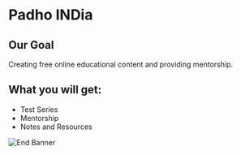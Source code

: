 # Padho INDia

## Our Goal

Creating free online educational content and providing mentorship.

## What you will get:

* Test Series
* Mentorship
* Notes and Resources

![End Banner](https://github.com/)
